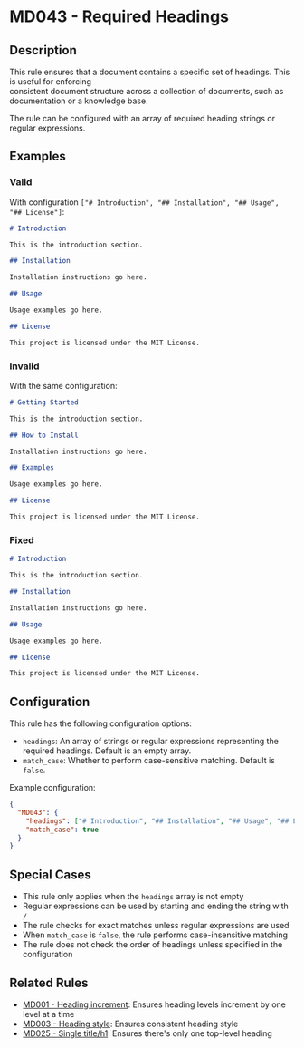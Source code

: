 # MD043 - Required Headings

## Description

This rule ensures that a document contains a specific set of headings. This is useful for enforcing  
consistent document structure across a collection of documents, such as documentation or a knowledge base.

The rule can be configured with an array of required heading strings or regular expressions.

<!-- rumdl-disable MD043 -->
## Examples

### Valid

With configuration `["# Introduction", "## Installation", "## Usage", "## License"]`:

```markdown
# Introduction

This is the introduction section.

## Installation

Installation instructions go here.

## Usage

Usage examples go here.

## License

This project is licensed under the MIT License.
```

### Invalid

With the same configuration:

```markdown
# Getting Started

This is the introduction section.

## How to Install

Installation instructions go here.

## Examples

Usage examples go here.

## License

This project is licensed under the MIT License.
```

### Fixed

```markdown
# Introduction

This is the introduction section.

## Installation

Installation instructions go here.

## Usage

Usage examples go here.

## License

This project is licensed under the MIT License.
```
<!-- rumdl-enable MD043 -->

## Configuration

This rule has the following configuration options:

- `headings`: An array of strings or regular expressions representing the required headings. Default is an empty array.
- `match_case`: Whether to perform case-sensitive matching. Default is `false`.

Example configuration:

```json
{
  "MD043": {
    "headings": ["# Introduction", "## Installation", "## Usage", "## License"],
    "match_case": true
  }
}
```

## Special Cases

- This rule only applies when the `headings` array is not empty
- Regular expressions can be used by starting and ending the string with `/`
- The rule checks for exact matches unless regular expressions are used
- When `match_case` is `false`, the rule performs case-insensitive matching
- The rule does not check the order of headings unless specified in the configuration

## Related Rules

- [MD001 - Heading increment](md001.md): Ensures heading levels increment by one level at a time
- [MD003 - Heading style](md003.md): Ensures consistent heading style
- [MD025 - Single title/h1](md025.md): Ensures there's only one top-level heading
